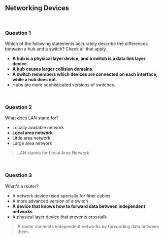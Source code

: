 ## Networking Devices

<br>

### Question 1

Which of the following statements accurately describe the differences between a hub and a switch? Check all that apply.

* **A hub is a physical layer device, and a switch is a data link layer device.**
* **A hub causes larger collision domains.**
* **A switch remembers which devices are connected on each interface, while a hub does not.**
* Hubs are more sophisticated versions of switches.

<br>

### Question 2

What does LAN stand for?

* Locally available network
* **Local area network**
* Little area network
* Large area network

> LAN stands for Local Area Network.

<br>

### Question 3

What's a router?

* A network device used specially for fiber cables
* A more advanced version of a switch
* **A device that knows how to forward data between independent networks**
* A physical layer device that prevents crosstalk

> A router connects independent networks by forwarding data between them.